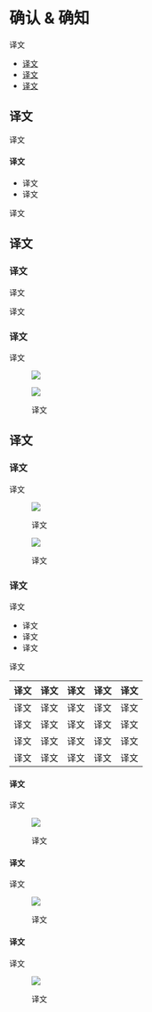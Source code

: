 <div class="article__intro">

[en]: <> (Confirmation & acknowledgement)
# 确认 & 确知

[en]: <> (Confirmation and acknowledgement communications ask for confirmation before taking an action and acknowledge successful actions.)
译文

<nav>

[en]: <> (Usage)
[en]: <> (Confirmation)
[en]: <> (Acknowledgement)
* [译文](#usage)
* [译文](#confirmation)
* [译文](#acknowledgement)

</nav></div><div class="article__body">

[en]: <> (Usage)
<h2 id="usage">译文</h2>

[en]: <> (Confirming and acknowledging user actions can reduce uncertainty about an action that a user has taken, or is about to take. They also prevent users from making mistakes.)
译文

[en]: <> (Types of actions)
#### 译文

[en]: <> (*Confirming actions* ask the user to verify that they want to proceed with an action.)
[en]: <> (*Acknowledging actions* provide text to let the user know whether an action they chose has been completed.)
* 译文
* 译文

[en]: <> (Not all actions warrant a confirmation or an acknowledgment.)
译文

[en]: <> (Confirmation)
<h2 id="confirmation">译文</h2>

[en]: <> (Usage)
### 译文

[en]: <> (When a UI requests confirmation from a user, it asks if they want to proceed with the action they just took. It may be paired with a warning or critical information related to that action.)
译文

[en]: <> (Confirmation isn’t necessary when the consequences of an action are reversible or negligible. For example, if a check mark shows an image has been selected, further confirmation is unnecessary.)
译文

[en]: <> (Alert dialog)
### 译文

[en]: <> (Confirmation is best delivered using an alert dialog.)
译文

<div class="mdui-row-sm-2"><div class="mdui-col"><figure>

![]({assets_path}/communication/confirmation-acknowledgement/communication-confirmation1.png)

</figure>

</div>
<div class="mdui-col"><figure>

![]({assets_path}/communication/confirmation-acknowledgement/communication-confirmation2.png)

<figcaption>

[en]: <> (An alert dialog confirms the user action and informs the user of what will happen as a result.)
译文

</figcaption></figure></div></div>


[en]: <> (Acknowledgement)
<h2 id="acknowledgement">译文</a>

[en]: <> (Usage)
### 译文

[en]: <> (An acknowledgement notifies the user about system actions occurring in the background. It appears for a short amount of time and may include an option to undo the action.)
译文

<div class="mdui-row-sm-2"><div class="mdui-col"><figure>

![]({assets_path}/communication/confirmation-acknowledgement/communication-acknowledgement1.png)

<figcaption>

[en]: <> (An acknowledgment in the form of a snackbar appears, then fades after a few seconds.)
译文

</figcaption></figure></div><div class="mdui-col"><figure>

![]({assets_path}/communication/confirmation-acknowledgement/communication-acknowledgement2.png)

<figcaption>

[en]: <> (An acknowledgment appears with an undo option. It remains until the user takes an unrelated action, such as scrolling through a list.)
译文

</figcaption></figure></div></div>

[en]: <> (Acknowledgement components)
### 译文

[en]: <> (Acknowledgements can be delivered by a variety of components. Criteria for choosing the right acknowledgement component includes:)
译文

[en]: <> (Urgency level)
[en]: <> (Inclusion of an action to correct a problem)
[en]: <> (Duration on screen \(transient, dismissable, or both\))
* 译文
* 译文
* 译文

[en]: <> (Acknowledgements that are transient mean the component will exit on its own within a few seconds of appearing. Dismissable acknowledgements can be dismissed by selecting an action to dismiss the component.)
译文

[en]: <> (Component    | Urgency  | Content                                 | Behavior                                   | Number of actions to dismiss)
[en]: <> (---------    |----------|---------                                |------                                      |---------)
[en]: <> (Snackbar     | Low      | Informational                           | Transient & dismissable                    | 0-1)
[en]: <> (Alert        | Medium   | Correct a problem; Awareness of state   | Persistent, non-blocking, and dismissable  | 1-2)
[en]: <> (Dialog       | High     | Require a choice; Acknowledge           | Persistent, blocking \(interruptive\)      | 1-2)
[en]: <> (Empty State  | Medium   | Informational                           | Persistent, blocking                       | 0-2)

译文     | 译文     | 译文      | 译文      | 译文
--------|----------|-----------|-----------|-------
译文     | 译文     | 译文      | 译文       |译文
译文     | 译文     | 译文      | 译文       |译文
译文     | 译文     | 译文      | 译文       |译文
译文     | 译文     | 译文      | 译文       |译文

[en]: <> (Alert)
#### 译文

[en]: <> (Use alerts to deliver a persistent, in-app message that informs users of a particular change state.)
译文

<figure>

![]({assets_path}/communication/confirmation-acknowledgement/understanding-alerts-usage.png)

<figcaption>

[en]: <> (An alert)
译文

</figcaption></figure>

[en]: <> (Snackbar)
#### 译文

[en]: <> (Use a snackbar to provide brief feedback about an operation.)
译文

<figure>

![]({assets_path}/communication/confirmation-acknowledgement/snackbars-container-do.png)

<figcaption>

[en]: <> (A snackbar)
译文

</figcaption></figure><div class="mdui-row-sm-2"><div class="mdui-col">

[en]: <> (Empty state)
#### 译文

[en]: <> (When a UI is only available online and content has failed to load or sync, use an empty state. The user should be able to interact with as much of the rest of the app as possible. A link to reload can be presented to help a user accomplish their task.)
译文

</div><div class="mdui-col"><figure>

![]({assets_path}/communication/confirmation-acknowledgement/empty-state-do.png)

<figcaption>

[en]: <> (An empty state)
译文

</figcaption></figure></div></div></div>
